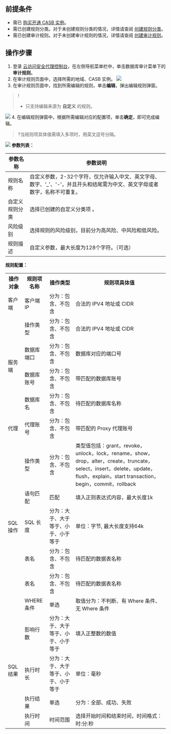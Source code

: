 ## 前提条件

- 需已 [购买开通 CASB 实例](https://cloud.tencent.com/document/product/1303/53298)。
- 需已创建规则分类。对于未创建规则分类的情况，详情请查阅 [创建规则分类](https://cloud.tencent.com/document/product/1303/69143)。
- 需已创建审计规则。对于未创建审计规则的情况，详情请查阅 [创建审计规则](https://cloud.tencent.com/document/product/1303/69146)。


## 操作步骤
1. 登录 [云访问安全代理控制台](https://console.cloud.tencent.com/casb)，在左侧导航菜单栏中，单击数据库审计菜单下的**审计规则**。
2. 在审计规则页面中，选择所需的地域、CASB 实例。
![](https://qcloudimg.tencent-cloud.cn/raw/b3d236ae1f07aff897829379d5a73fa0.png)
3. 在审计规则页面中，找到所需编辑的规则，单击**编辑**，弹出编辑规则弹窗。
>!
> - 只支持编辑来源为 **自定义** 的规则。
>
![](https://qcloudimg.tencent-cloud.cn/raw/372c0518a579efb37b1de472938bbf34.png)
4. 在编辑规则弹窗中，根据所需编辑对应的配置项，单击**确定**，即可完成编辑。
>?当规则项具体值需填入多项时，用英文逗号分隔。
>
![](https://qcloudimg.tencent-cloud.cn/raw/7f2bd6d45674ea21ff41cd8755d99a52.png)
**参数列表：**
<table>
<thead>
<tr>
<th>参数名称</th>
<th>参数说明</th>
</tr>
</thead>
<tbody><tr>
<td>规则名称</td>
<td>自定义参数，2-32个字符，仅允许输入中文、英文字母、数字、'_'、'-'，并且开头和结尾需为中文、英文字母或者数字，名称不可重复。</td>
</tr>
<tr>
<td>自定义规则分类</td>
<td>选择已创建的自定义分类项 。</td>
</tr>
<tr>
<td>风险级别</td>
<td>选择规则的风险级别，目前分为高风险、中风险和低风险。</td>
</tr>
<tr>
<td>规则描述</td>
<td>自定义参数，最大长度为128个字符。（可选）</td>
</tr>
</tbody></table>

 **规则配置：**
 <table>
  <tr>
	  <th>操作对象</th>
    <th>规则项名称</th>
    <th>操作类型</th>
		<th>规则项具体值</th>
  </tr>
	<tr>
		<td>客户端</td>
		<td>客户端IP</td>
		<td>分为：包含、不包含</td>
	  <td>合法的 IPV4 地址或 CIDR</td>
	</tr>
  <tr>
    <td rowspan="4">服务端</td>
    <td>操作类型</td>
		<td>分为：包含、不包含</td>
	  <td>合法的 IPV4 地址或 CIDR</td>
  </tr>
  <tr>
    <td>数据库端口</td>
		<td>分为：包含、不包含</td>
	  <td>数据库对应的端口号</td>
  </tr>
  <tr>
    <td>数据库账号</td>
		<td>分为：包含、不包含</td>
	  <td>带匹配的数据库账号</td>
  </tr>
  <tr>
    <td>数据库名</td>
		<td>分为：包含、不包含</td>
	  <td>待匹配的数据库名称</td>
  </tr>
	<tr>
    <td rowspan="1">代理 </td>
    <td>代理账号</td>
		<td>分为：包含、不包含</td>
	  <td>带匹配的 Proxy 代理账号</td>
  </tr>
	<tr>
    <td rowspan="6">SQL 操作</td>
    <td>操作类型</td>
		<td>分为：包含、不包含</td>
	  <td>类型值包括：grant，revoke，unlock，lock，rename，show，drop，alter，create，truncate，select，insert，delete，update，flush，explain，start transaction，begin，commit，rollback</td>
  </tr>
  <tr>
    <td>语句匹配</td>
		<td>匹配</td>
	  <td>填入正则表达式内容，最大长度1k</td>
  </tr>
  <tr>
    <td>SQL 长度</td>
		<td>分为：大于、大于等于、小于、小于等于</td>
	  <td>单位：字节, 最大长度支持64k</td>
  </tr>
  <tr>
    <td>表名</td>
		<td>分为：包含、不包含</td>
	  <td>待匹配的数据表名称</td>
  </tr>
	<tr>
    <td>表名</td>
		<td>分为：包含、不包含</td>
	  <td>待匹配的数据表名称</td>
  </tr>
	<tr>
    <td>WHERE 条件</td>
		<td>单选</td>
	  <td>取值分为：不判断、有 Where 条件、无 Where 条件</td>
  </tr>
	  <tr>
    <td rowspan="4">SQL 结果</td>
    <td>影响行数</td>
		<td>分为：大于、大于等于、小于、小于等于</td>
	  <td>填入正整数的数值</td>
  </tr>
  <tr>
    <td>执行时长</td>
		<td>分为：大于、大于等于、小于、小于等于</td>
	  <td>单位：毫秒</td>
  </tr>
  <tr>
    <td>执行结果</td>
		<td>单选</td>
	  <td>分为：全部、成功、失败</td>
  </tr>
  <tr>
    <td>执行时间</td>
		<td>时间范围</td>
	  <td>选择开始时间和结束时间，时间格式：时:分:秒</td>
  </tr>
 </table>
